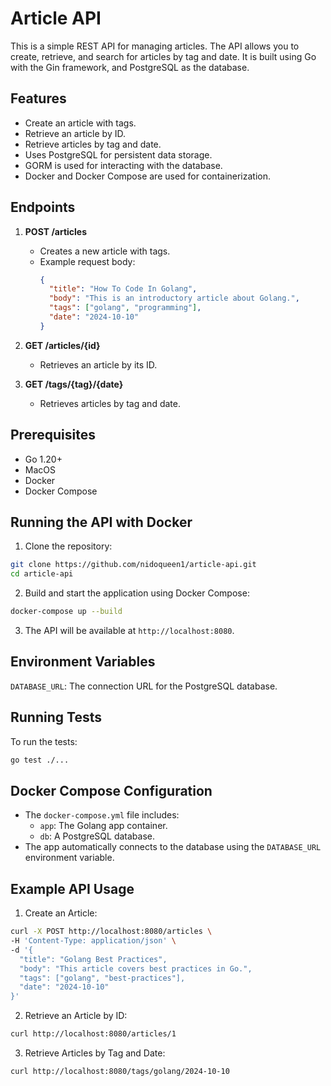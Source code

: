 # Article API

This is a simple REST API for managing articles. The API allows you to create, retrieve, and search for articles by tag and date. It is built using Go with the Gin framework, and PostgreSQL as the database.

## Features

- Create an article with tags.
- Retrieve an article by ID.
- Retrieve articles by tag and date.
- Uses PostgreSQL for persistent data storage.
- GORM is used for interacting with the database.
- Docker and Docker Compose are used for containerization.

## Endpoints

1. **POST /articles**
   - Creates a new article with tags.
   - Example request body:
     ```json
     {
       "title": "How To Code In Golang",
       "body": "This is an introductory article about Golang.",
       "tags": ["golang", "programming"],
       "date": "2024-10-10"
     }
     ```

2. **GET /articles/{id}**
   - Retrieves an article by its ID.

3. **GET /tags/{tag}/{date}**
   - Retrieves articles by tag and date.

## Prerequisites
- Go 1.20+
- MacOS
- Docker
- Docker Compose

## Running the API with Docker
1. Clone the repository:
```bash
git clone https://github.com/nidoqueen1/article-api.git
cd article-api
```

2. Build and start the application using Docker Compose:
``` bash
docker-compose up --build
```

3. The API will be available at `http://localhost:8080`.

## Environment Variables
`DATABASE_URL`: The connection URL for the PostgreSQL database.

## Running Tests
To run the tests:
``` bash
go test ./...
```

## Docker Compose Configuration
- The `docker-compose.yml` file includes:
    - `app`: The Golang app container.
    - `db`: A PostgreSQL database.
- The app automatically connects to the database using the `DATABASE_URL` environment variable.

## Example API Usage
1. Create an Article:
```bash
curl -X POST http://localhost:8080/articles \
-H 'Content-Type: application/json' \
-d '{
  "title": "Golang Best Practices",
  "body": "This article covers best practices in Go.",
  "tags": ["golang", "best-practices"],
  "date": "2024-10-10"
}'
```

2. Retrieve an Article by ID:
``` bash
curl http://localhost:8080/articles/1
```

3. Retrieve Articles by Tag and Date:
```bash
curl http://localhost:8080/tags/golang/2024-10-10
```
